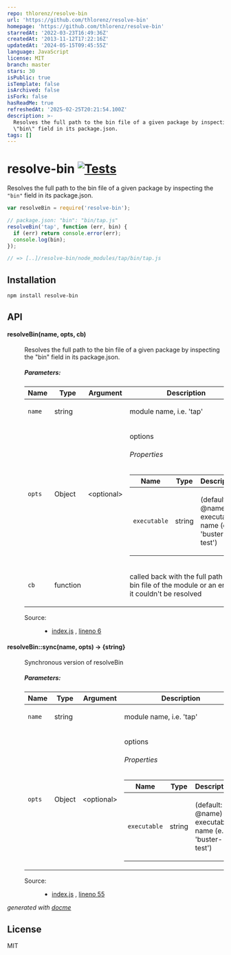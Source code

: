 ```yaml
---
repo: thlorenz/resolve-bin
url: 'https://github.com/thlorenz/resolve-bin'
homepage: 'https://github.com/thlorenz/resolve-bin'
starredAt: '2022-03-23T16:49:36Z'
createdAt: '2013-11-12T17:22:16Z'
updatedAt: '2024-05-15T09:45:55Z'
language: JavaScript
license: MIT
branch: master
stars: 30
isPublic: true
isTemplate: false
isArchived: false
isFork: false
hasReadMe: true
refreshedAt: '2025-02-25T20:21:54.100Z'
description: >-
  Resolves the full path to the bin file of a given package by inspecting the
  \"bin\" field in its package.json.
tags: []
---
```


# resolve-bin [![Tests](https://github.com/thlorenz/resolve-bin/actions/workflows/test.yml/badge.svg)](https://github.com/thlorenz/resolve-bin/actions/workflows/test.yml)

Resolves the full path to the bin file of a given package by inspecting the `"bin"` field in its package.json.

```js
var resolveBin = require('resolve-bin');

// package.json: "bin": "bin/tap.js"
resolveBin('tap', function (err, bin) {
  if (err) return console.error(err);
  console.log(bin);  
});

// => [..]/resolve-bin/node_modules/tap/bin/tap.js
```

## Installation

    npm install resolve-bin

## API


<!-- START docme generated API please keep comment here to allow auto update -->
<!-- DON'T EDIT THIS SECTION, INSTEAD RE-RUN docme TO UPDATE -->

<div>
<div class="jsdoc-githubify">
<section>
<article>
<div class="container-overview">
<dl class="details">
</dl>
</div>
<dl>
<dt>
<h4 class="name" id="resolveBin"><span class="type-signature"></span>resolveBin<span class="signature">(name, <span class="optional">opts</span>, cb)</span><span class="type-signature"></span></h4>
</dt>
<dd>
<div class="description">
<p>Resolves the full path to the bin file of a given package by inspecting the &quot;bin&quot; field in its package.json.</p>
</div>
<h5>Parameters:</h5>
<table class="params">
<thead>
<tr>
<th>Name</th>
<th>Type</th>
<th>Argument</th>
<th class="last">Description</th>
</tr>
</thead>
<tbody>
<tr>
<td class="name"><code>name</code></td>
<td class="type">
<span class="param-type">string</span>
</td>
<td class="attributes">
</td>
<td class="description last"><p>module name, i.e. 'tap'</p></td>
</tr>
<tr>
<td class="name"><code>opts</code></td>
<td class="type">
<span class="param-type">Object</span>
</td>
<td class="attributes">
&lt;optional><br>
</td>
<td class="description last"><p>options</p>
<h6>Properties</h6>
<table class="params">
<thead>
<tr>
<th>Name</th>
<th>Type</th>
<th class="last">Description</th>
</tr>
</thead>
<tbody>
<tr>
<td class="name"><code>executable</code></td>
<td class="type">
<span class="param-type">string</span>
</td>
<td class="description last"><p>(default: @name) executable name (e.g. 'buster-test')</p></td>
</tr>
</tbody>
</table>
</td>
</tr>
<tr>
<td class="name"><code>cb</code></td>
<td class="type">
<span class="param-type">function</span>
</td>
<td class="attributes">
</td>
<td class="description last"><p>called back with the full path to the bin file of the module or an error if it couldn't be resolved</p></td>
</tr>
</tbody>
</table>
<dl class="details">
<dt class="tag-source">Source:</dt>
<dd class="tag-source"><ul class="dummy">
<li>
<a href="https://github.com/thlorenz/resolve-bin/blob/master/index.js">index.js</a>
<span>, </span>
<a href="https://github.com/thlorenz/resolve-bin/blob/master/index.js#L6">lineno 6</a>
</li>
</ul></dd>
</dl>
</dd>

<dt>
<h4 class="name" id="resolveBin::sync"><span class="type-signature"></span>resolveBin::sync<span class="signature">(name, <span class="optional">opts</span>)</span><span class="type-signature"> &rarr; {string}</span></h4>
</dt>
<dd>
<div class="description">
<p>Synchronous version of resolveBin</p>
</div>
<h5>Parameters:</h5>
<table class="params">
<thead>
<tr>
<th>Name</th>
<th>Type</th>
<th>Argument</th>
<th class="last">Description</th>
</tr>
</thead>
<tbody>
<tr>
<td class="name"><code>name</code></td>
<td class="type">
<span class="param-type">string</span>
</td>
<td class="attributes">
</td>
<td class="description last"><p>module name, i.e. 'tap'</p></td>
</tr>
<tr>
<td class="name"><code>opts</code></td>
<td class="type">
<span class="param-type">Object</span>
</td>
<td class="attributes">
&lt;optional><br>
</td>
<td class="description last"><p>options</p>
<h6>Properties</h6>
<table class="params">
<thead>
<tr>
<th>Name</th>
<th>Type</th>
<th class="last">Description</th>
</tr>
</thead>
<tbody>
<tr>
<td class="name"><code>executable</code></td>
<td class="type">
<span class="param-type">string</span>
</td>
<td class="description last"><p>(default: @name) executable name (e.g. 'buster-test')</p></td>
</tr>
</tbody>
</table>
</td>
</tr>
</tbody>
</table>
<dl class="details">
<dt class="tag-source">Source:</dt>
<dd class="tag-source"><ul class="dummy">
<li>
<a href="https://github.com/thlorenz/resolve-bin/blob/master/index.js">index.js</a>
<span>, </span>
<a href="https://github.com/thlorenz/resolve-bin/blob/master/index.js#L55">lineno 55</a>
</li>
</ul></dd>
</dl>
</dd>

</dl>
</article>
</section>
</div>

*generated with [docme](https://github.com/thlorenz/docme)*
</div>
<!-- END docme generated API please keep comment here to allow auto update -->

## License

MIT
